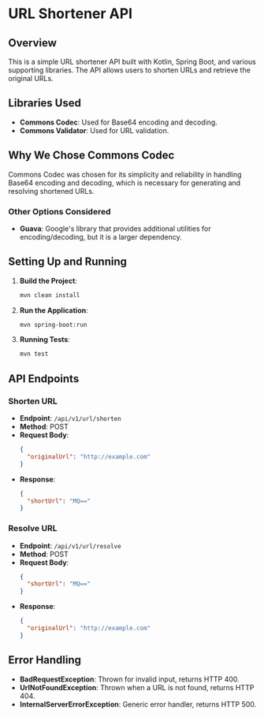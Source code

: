 # URL Shortener API

## Overview

This is a simple URL shortener API built with Kotlin, Spring Boot, and various supporting libraries. The API allows users to shorten URLs and retrieve the original URLs.

## Libraries Used

- **Commons Codec**: Used for Base64 encoding and decoding.
- **Commons Validator**: Used for URL validation.

## Why We Chose Commons Codec

Commons Codec was chosen for its simplicity and reliability in handling Base64 encoding and decoding, which is necessary for generating and resolving shortened URLs.

### Other Options Considered

- **Guava**: Google's library that provides additional utilities for encoding/decoding, but it is a larger dependency.

## Setting Up and Running

1. **Build the Project**:
    ```bash
    mvn clean install
    ```

2. **Run the Application**:
    ```bash
    mvn spring-boot:run
    ```

3. **Running Tests**:
    ```bash
    mvn test
    ```

## API Endpoints

### Shorten URL

- **Endpoint**: `/api/v1/url/shorten`
- **Method**: POST
- **Request Body**:
    ```json
    {
      "originalUrl": "http://example.com"
    }
    ```
- **Response**:
    ```json
    {
      "shortUrl": "MQ=="
    }
    ```

### Resolve URL

- **Endpoint**: `/api/v1/url/resolve`
- **Method**: POST
- **Request Body**:
    ```json
    {
      "shortUrl": "MQ=="
    }
    ```
- **Response**:
    ```json
    {
      "originalUrl": "http://example.com"
    }
    ```

## Error Handling

- **BadRequestException**: Thrown for invalid input, returns HTTP 400.
- **UrlNotFoundException**: Thrown when a URL is not found, returns HTTP 404.
- **InternalServerErrorException**: Generic error handler, returns HTTP 500.
